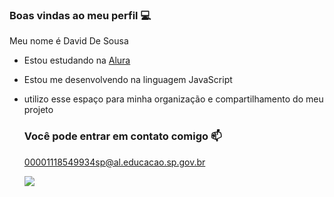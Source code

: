 ### Boas vindas ao meu perfil 💻

Meu nome é David De Sousa 

- Estou estudando na [Alura](https://www.alura.com.br)
- Estou me desenvolvendo na linguagem JavaScript
- utilizo esse espaço para minha organização e compartilhamento do meu projeto

  ### Você pode entrar em contato comigo 📫

  00001118549934sp@al.educacao.sp.gov.br


  ![](https://media1.tenor.com/m/HWXreGFcjyoAAAAC/vladadmin.gif)
